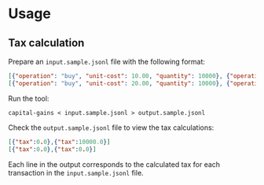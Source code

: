 # Usage

## Tax calculation

Prepare an `input.sample.jsonl` file with the following format:

```json
[{"operation": "buy", "unit-cost": 10.00, "quantity": 10000}, {"operation": "sell", "unit-cost": 20.00, "quantity": 5000}]
[{"operation": "buy", "unit-cost": 20.00, "quantity": 10000}, {"operation": "sell", "unit-cost": 10.00, "quantity": 5000}]

```

Run the tool:

```console
capital-gains < input.sample.jsonl > output.sample.jsonl
```

Check the `output.sample.jsonl` file to view the tax calculations:

```json
[{"tax":0.0},{"tax":10000.0}]
[{"tax":0.0},{"tax":0.0}]

```

Each line in the output corresponds to the calculated tax for each transaction in the `input.sample.jsonl` file.

